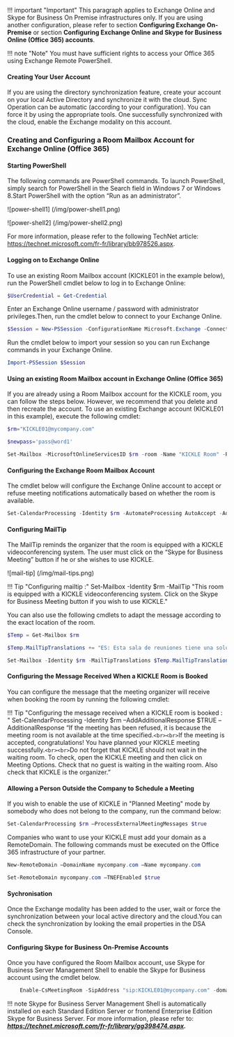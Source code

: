 <!--
    Page : Administration/Hybrid
    Author : Alexis CONIA
    Latest Update : 14/04/2017
    Confidential : No
	Partner : No
	Public : Yes
    Version : 1.0
-->
!!! important "Important"
    This paragraph applies to Exchange Online and Skype for Business On Premise infrastructures only. If you are using another configuration, please refer to section **Configuring Exchange On-Premise** or section **Configuring Exchange Online and Skype for Business Online (Office 365) accounts**.

!!! note "Note"
    You must have sufficient rights to access your Office 365 using Exchange Remote PowerShell.

#### Creating Your User Account

If you are using the directory synchronization feature, create your account on your local Active Directory and synchronize it with the cloud.
Sync Operation can be automatic (according to your configuration). You can force it by using the appropriate tools.
One successfully synchronized with the cloud, enable the Exchange modality on this account.

### Creating and Configuring a Room Mailbox Account for Exchange Online (Office 365)

#### Starting PowerShell

The following commands are PowerShell commands. To launch PowerShell, simply search for PowerShell in the Search field in Windows 7 or Windows 8.Start PowerShell with the option “Run as an administrator”.

![power-shell1] (/img/power-shell1.png)

![power-shell2] (/img/power-shell2.png)

For more information, please refer to the following TechNet article: <https://technet.microsoft.com/fr-fr/library/bb978526.aspx>.

#### Logging on to Exchange Online

To use an existing Room Mailbox account (KICKLE01 in the example below), run the PowerShell cmdlet below to log in to Exchange Online:

``` powershell
$UserCredential = Get-Credential
```

Enter an Exchange Online username / password with administrator privileges.Then, run the cmdlet below to connect to your Exchange Online.

``` powershell
$Session = New-PSSession -ConfigurationName Microsoft.Exchange -ConnectionUri https://outlook.office365.com/powershell-liveid/ -Credential $UserCredential -Authentication Basic -AllowRedirection
```

Run the cmdlet below to import your session so you can run Exchange commands in your Exchange Online.

``` powershell
Import-PSSession $Session
```

#### Using an existing Room Mailbox account in Exchange Online (Office 365)

If you are already using a Room Mailbox account for the KICKLE room, you can follow the steps below. However, we recommend that you delete and then recreate the account. To use an existing Exchange account (KICKLE01 in this example), execute the following cmdlet:

``` powershell
$rm="KICKLE01@mycompany.com"
```

``` powershell
$newpass='pass@word1'
```

``` powershell
Set-Mailbox -MicrosoftOnlineServicesID $rm -room -Name "KICKLE Room" -RoomMailboxPassword (ConvertTo-SecureString $newpass -AsPlainText -Force) -EnableRoomMailboxAccount $true
```

#### Configuring the Exchange Room Mailbox Account

The cmdlet below will configure the Exchange Online account to accept or refuse meeting notifications automatically based on whether the room is available.

``` powershell
Set-CalendarProcessing -Identity $rm -AutomateProcessing AutoAccept -AddOrganizerToSubject $false –DeleteSubject $false -RemovePrivateProperty $false
```

#### Configuring MailTip

The MailTip reminds the organizer that the room is equipped with a KICKLE videoconferencing system. The user must click on the “Skype for Business Meeting” button if he or she wishes to use KICKLE.

![mail-tip] (/img/mail-tips.png)

!!! Tip "Configuring mailtip :"
    Set-Mailbox -Identity $rm -MailTip "This room is equipped with a KICKLE videoconferencing system. Click on the Skype for Business Meeting button if you wish to use KICKLE."

You can also use the following cmdlets to adapt the message according to the exact location of the room.

``` powershell
$Temp = Get-Mailbox $rm
```

``` powershell
$Temp.MailTipTranslations += "ES: Esta sala de reuniones tiene una solución KICKLE"
```

``` powershell
Set-Mailbox -Identity $rm -MailTipTranslations $Temp.MailTipTranslations
```

#### Configuring the Message Received When a KICKLE Room is Booked

You can configure the message that the meeting organizer will receive when booking the room by running the following cmdlet:

!!! Tip "Configuring the message received when a KICKLE room is booked : "
    Set-CalendarProcessing -Identity $rm –AddAdditionalResponse $TRUE –AdditionalResponse “If the meeting has been refused, it is because the meeting room is not available at the time specified.```<br><br>```If the meeting is accepted, congratulations! You have planned your KICKLE meeting successfully.```<br><br>```Do not forget that KICKLE should not wait in the waiting room. To check, open the KICKLE meeting and then click on Meeting Options. Check that no guest is waiting in the waiting room. Also check that KICKLE is the organizer.”

#### Allowing a Person Outside the Company to Schedule a Meeting

If you wish to enable the use of KICKLE in "Planned Meeting" mode by somebody who does not belong to the company, run the command below:

``` powershell
Set-CalendarProcessing $rm –ProcessExternalMeetingMessages $true
```

Companies who want to use your KICKLE must add your domain as a RemoteDomain. The following commands must be executed on the Office 365 infrastructure of your partner.

``` powershell
New-RemoteDomain –DomainName mycompany.com –Name mycompany.com
```

``` powershell
Set-RemoteDomain mycompany.com –TNEFEnabled $true
```

#### Sychronisation

Once the Exchange modality has been added to the user, wait or force the synchronization between your local active directory and the cloud.You can check the synchronization by looking the email properties in the DSA Console.

#### Configuring Skype for Business On-Premise Accounts

Once you have configured the Room Mailbox account, use Skype for Business Server Management Shell to enable the Skype for Business account using the cmdlet below.

``` powershell
    Enable-CsMeetingRoom -SipAddress "sip:KICKLE01@mycompany.com" -domaincontroller DC-ND-001.company.com -RegistrarPool SKYPE FOR BUSINESSPool15.company.com -Identity LRS01
```

!!! note
    Skype for Business Server Management Shell is automatically installed on each Standard Edition Server or frontend Enterprise Edition Skype for Business Server. For more information, please refer to:           ***<https://technet.microsoft.com/fr-fr/library/gg398474.aspx>.***





